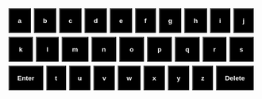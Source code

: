 <html lang="en">
  <head>
    <meta charset="UTF-8" />
    <meta http-equiv="X-UA-Compatible" content="IE=edge" />
    <meta name="viewport" content="width=device-width, initial-scale=1.0" />
  </head>
  <body>
    <div id="container">
      <div id="game">
        <div id="board-container">
          <div id="board"></div>
        </div>
        <div id="keyboard-container">
          <div class="keyboard-row">
            <button data-key="a">a</button>
            <button data-key="b">b</button>
            <button data-key="c">c</button>
            <button data-key="d">d</button>
            <button data-key="e">e</button>
            <button data-key="f">f</button>
            <button data-key="g">g</button>
            <button data-key="h">h</button>
            <button data-key="i">i</button>
            <button data-key="j">j</button>
          </div>
          <div class="keyboard-row">
            <div class="spacer-half"></div>
            <button data-key="k">k</button>
            <button data-key="l">l</button>
            <button data-key="m">m</button>
            <button data-key="n">n</button>
            <button data-key="o">o</button>
            <button data-key="p">p</button>
            <button data-key="q">q</button>
            <button data-key="r">r</button>
            <button data-key="s">s</button>
            <div class="spacer-half"></div>
          </div>
          <div class="keyboard-row">
            <button data-key="enter" class="wide-button">Enter</button>
            <button data-key="t">t</button>
            <button data-key="u">u</button>
            <button data-key="v">v</button>
            <button data-key="w">w</button>
            <button data-key="x">x</button>
            <button data-key="y">y</button>
            <button data-key="z">z</button>
            <button data-key="del" class="wide-button">Delete</button>
          </div>
        </div>
      </div>
    </div>
  </body>
</html>

<style>
* {
  margin: 0;
  padding: 0;
}

html,
body {
  height: 100%;
  font-family: Verdana, sans-serif;
}

#game {
  width: 100%;
  max-width: 500px;
  height: 70%;
  display: flex;
  flex-direction: column;
}

#container {
  display: flex;
  height: 100%;
  align-items: center;
  flex-direction: column;
}

#board-container {
  display: flex;
  justify-content: center;
  align-items: center;
  flex-grow: 1;
  overflow: hidden;
}

#board {
  display: grid;
  grid-template-columns: repeat(5, 1fr);
  grid-gap: 5px;
}

.square {
  border: 2px solid green;
  min-width: 50px;
  min-height: 50px;
  font-size: 30px;
  display: flex;
  justify-content: center;
  align-items: center;
}

#keyboard-container {
  height: 200px;
}

.keyboard-row {
  display: flex;
  justify-content: center;
  width: 100%;
  margin: 0 auto 8px;
  touch-action: manipulation;
}

.keyboard-row button {
  font-family: inherit;
  font-weight: bold;
  height: 50px;
  cursor: pointer;
  background-color: black;
  color: white;
  flex-grow: 1;
  margin-right: 6px;
  user-select: none;
}

</style>

<script>
document.addEventListener("DOMContentLoaded", () => {
  createSquares();
  getNewWord();

  let guessedWords = [[]];
  let availableSpace = 1;

  let word;
  let guessedWordCount = 0;

  const keys = document.querySelectorAll(".keyboard-row button");

  function getNewWord() {
    fetch(
      `https://wordsapiv1.p.rapidapi.com/words/?random=true&lettersMin=5&lettersMax=5`,
      {
        method: "GET",
        headers: {
          "x-rapidapi-host": "wordsapiv1.p.rapidapi.com",
          "x-rapidapi-key": "26d9a3c8fbmshd1c8fc32ca8acc3p190a69jsn54f737b8e33b",
        },
      }
    )
      .then((response) => {
        return response.json();
      })
      .then((res) => {
        word = res.word;
      })
      .catch((err) => {
        console.error(err);
      });
  }

  function getCurrentWordArr() {
    const numberOfGuessedWords = guessedWords.length;
    return guessedWords[numberOfGuessedWords - 1];
  }

  function updateGuessedWords(letter) {
    const currentWordArr = getCurrentWordArr();

    if (currentWordArr && currentWordArr.length < 5) {
      currentWordArr.push(letter);

      const availableSpaceEl = document.getElementById(String(availableSpace));

      availableSpace = availableSpace + 1;
      availableSpaceEl.textContent = letter;
    }
  }

  function getTileColor(letter, index) {
    const isCorrectLetter = word.includes(letter);

    if (!isCorrectLetter) {
      return "rgb(206, 206, 235)";
    }

    const letterInThatPosition = word.charAt(index);
    const isCorrectPosition = letter === letterInThatPosition;

    if (isCorrectPosition) {
      return "rgb(36, 222, 20)";
    }

    return "rgb(235, 197, 28)";
  }

  function handleSubmitWord() {
    const currentWordArr = getCurrentWordArr();
    if (currentWordArr.length !== 5) {
      window.alert("Word must be 5 letters");
    }

    const currentWord = currentWordArr.join("");

    fetch(`https://wordsapiv1.p.rapidapi.com/words/${currentWord}`, {
      method: "GET",
      headers: {
        "x-rapidapi-host": "wordsapiv1.p.rapidapi.com",
        "x-rapidapi-key": "26d9a3c8fbmshd1c8fc32ca8acc3p190a69jsn54f737b8e33b",
      },
    })
      .then((res) => {
        if (!res.ok) {
          throw Error();
        }

        const firstLetterId = guessedWordCount * 5 + 1;
        const interval = 200;
        currentWordArr.forEach((letter, index) => {
          setTimeout(() => {
            const tileColor = getTileColor(letter, index);

            const letterId = firstLetterId + index;
            const letterEl = document.getElementById(letterId);
            letterEl.classList.add("animate__flipInX");
            letterEl.style = `background-color:${tileColor};border-color:${tileColor}`;
          }, interval * index);
        });

        guessedWordCount += 1;

        if (currentWord === word) {
          window.alert("You won!");
        }

        if (guessedWords.length === 6) {
          window.alert(`You lost! Reload to Play Again! The word was ${word}.`);
        }

        guessedWords.push([]);
      })
      .catch(() => {
        window.alert("We don't recognize that word!");
      });
  }

  function createSquares() {
    const gameBoard = document.getElementById("board");

    for (let index = 0; index < 30; index++) {
      let square = document.createElement("div");
      square.classList.add("square");
      square.classList.add("animate__animated");
      square.setAttribute("id", index + 1);
      gameBoard.appendChild(square);
    }
  }

  function handleDeleteLetter() {
    const currentWordArr = getCurrentWordArr();
    const removedLetter = currentWordArr.pop();

    guessedWords[guessedWords.length - 1] = currentWordArr;

    const lastLetterEl = document.getElementById(String(availableSpace - 1));

    lastLetterEl.textContent = "";
    availableSpace = availableSpace - 1;
  }

  for (let i = 0; i < keys.length; i++) {
    keys[i].onclick = ({ target }) => {
      const letter = target.getAttribute("data-key");

      if (letter === "enter") {
        handleSubmitWord();
        return;
      }

      if (letter === "del") {
        handleDeleteLetter();
        return;
      }

      updateGuessedWords(letter);
    };
  }
});
</script>
